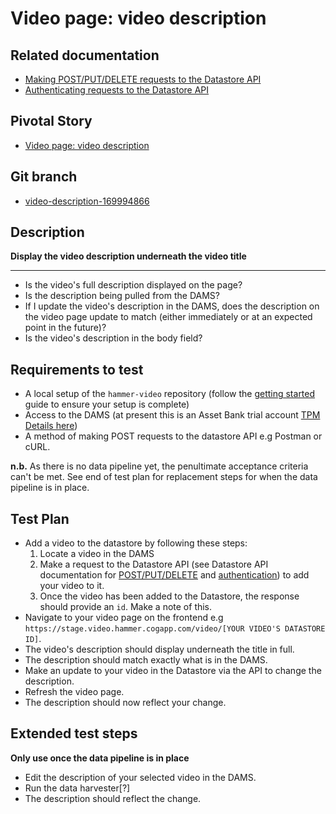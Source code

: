 <!-- Generate a new file using -->
<!-- sed -e "s/\Video page: video description /My story/" -e "s/\169994866/156128780/" -e "s/\video-description-169994866/`git_current_branch`/g" template.md | tee "`git_current_branch`.md" -->

# Video page: video description

## Related documentation
- [Making POST/PUT/DELETE requests to the Datastore API](https://github.com/HammerMuseum/hammer-datastore/blob/video-endpoint-170053908/docs/api/cud.md)
- [Authenticating requests to the Datastore API](https://github.com/HammerMuseum/hammer-datastore/blob/video-endpoint-170053908/docs/api/authentication.md)

## Pivotal Story

* [Video page: video description](https://www.pivotaltracker.com/story/show/169994866)

## Git branch

* [video-description-169994866](https://github.com/HammerMuseum/hammer-video/tree/video-description-169994866)

## Description

**Display the video description underneath the video title**

---
- Is the video's full description displayed on the page?
- Is the description being pulled from the DAMS?
- If I update the video's description in the DAMS, does the description on the video page update to match (either immediately or at an expected point in the future)?
- Is the video's description in the body field?

## Requirements to test
- A local setup of the `hammer-video` repository (follow the [getting started](../../README.md) guide to ensure your setup is complete)
- Access to the DAMS (at present this is an Asset Bank trial account [TPM Details here](http://tpm.office.cogapp.com/index.php/pwd/view/649))
- A method of making POST requests to the datastore API e.g Postman or cURL.

**n.b.** As there is no data pipeline yet, the penultimate acceptance criteria can't be met. See end of test plan for replacement steps for when the data pipeline is in place.

## Test Plan
- Add a video to the datastore by following these steps:
    1. Locate a video in the DAMS
    2. Make a request to the Datastore API (see Datastore API documentation for [POST/PUT/DELETE](https://github.com/HammerMuseum/hammer-datastore/blob/video-endpoint-170053908/docs/api/cud.md) and [authentication](https://github.com/HammerMuseum/hammer-datastore/blob/video-endpoint-170053908/docs/api/authentication.md)) to add your video to it.
    3. Once the video has been added to the Datastore, the response should provide an `id`. Make a note of this.
- Navigate to your video page on the frontend e.g `https://stage.video.hammer.cogapp.com/video/[YOUR VIDEO'S DATASTORE ID]`.
- The video's description should display underneath the title in full.
- The description should match exactly what is in the DAMS.
- Make an update to your video in the Datastore via the API to change the description.
- Refresh the video page.
- The description should now reflect your change.


## Extended test steps
**Only use once the data pipeline is in place**
- Edit the description of your selected video in the DAMS.
- Run the data harvester[?]
- The description should reflect the change.